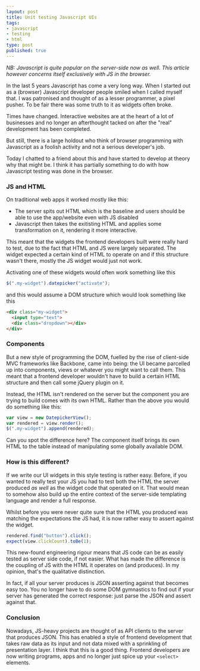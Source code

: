 ```yaml
---
layout: post
title: Unit testing Javascript UIs
tags:
- javascript
- testing
- html
type: post
published: true
---
```

_NB: Javascript is quite popular on the server-side now as well. This article
however concerns itself exclusively with JS in the browser._

In the last 5 years Javascript has come a very long way. When I started out as
a (browser) Javascript developer people smiled when I called myself that.
I was patronised and thought of as a lesser programmer, a pixel pusher. To be
fair there was some truth to it as widgets often broke.

Times have changed. Interactive websites are at the heart of a lot of
businesses and no longer an afterthought tacked on after the "real" development
has been completed.

But still, there is a large holdout who think of browser programming with
Javascript as a foolish activity and not a serious developer's job.

Today I chatted to a friend about this and have started to develop at theory
why that might be. I think it has partially something to do with how Javascript
testing was done in the browser.

### JS and HTML

On traditional web apps it worked mostly like this:

- The server spits out HTML which is the baseline and users should be able to
use the app/website even with JS disabled
- Javascript then takes the exitisting HTML and applies some transformation on
it, rendering it more interactive.

This meant that the widgets the frontend developers built were really hard to
test, due to the fact that HTML and JS were largely separated.
The widget expected a certain kind of HTML to operate on and if this structure
wasn't there, mostly the JS widget would just not work.

Activating one of these widgets would often work something like this

```javascript
$(".my-widget").datepicker("activate");
```

and this would assume a DOM structure which would look something like this

```html
<div class="my-widget">
  <input type="text">
  <div class="dropdown"></div>
</div>
```

### Components

But a new style of programming the DOM, fuelled by the rise of client-side MVC
frameworks like Backbone, came into being: the UI became parcelled up into
components, views or whatever you might want to call them.
This meant that a frontend developer wouldn't have to build a certain
HTML structure and then call some jQuery plugin on it.

Instead, the HTML isn't rendered on the server but the component you are trying
to build comes with its own HTML. Rather than the above you would do something 
like this:

```javascript
var view = new DatepickerView();
var rendered = view.render();
$(".my-widget").append(rendered);
```

Can you spot the difference here? The component itself brings its own HTML
to the table instead of manipulating some globally available DOM.

### How is this different?

If we write our UI widgets in this style testing is rather easy. Before, if
you wanted to really test your JS you had to test both the HTML the server
produced _as well_ as the widget code that operated on it. That would mean to
somehow also build up the entire context of the server-side templating
language and render a full response.

Whilst before you were never quite sure that the HTML you produced was matching
the expectations the JS had, it is now rather easy to assert against the widget.

```javascript
rendered.find("button").click();
expect(view.clickCount).toBe(1);
```

This new-found engineering rigour means that JS code can be as easily tested
as server side code, if not easier. What has made the difference is
the coupling of JS with the HTML it operates on (and produces).
In my opinion, that's the qualitative distinction.

In fact, if all your server produces is JSON asserting against that becomes
easy too. You no longer have to do some DOM gymnastics to find out if your
server has generated the correct response: just parse the JSON and assert
against that.

### Conclusion

Nowadays, JS-heavy projects are thought of as API clients to the server that
produces JSON. This has enabled a style of frontend development that takes
raw data as its input and not data mixed with a sprinkling of presentation
layer. I think that this is a good thing. Frontend developers are now
writing programs, apps and no longer just spice up your `<select>` elements.
